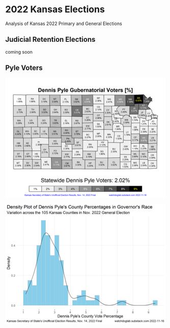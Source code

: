 # 2022 Kansas Elections

Analysis of Kansas 2022 Primary and General Elections

## Judicial Retention Elections

coming soon


## Pyle Voters

![Pyle's voters](November-General/Unofficial-Results/Dennis-Pyle/Dennis-Pyle-Gubernatorial-Voters-2022-11-14.png)

![Density plot of county variation in Pyle turnout rate](November-General/Unofficial-Results/Dennis-Pyle/DensityPlot-1-2022-11-14-FINAL.png)
